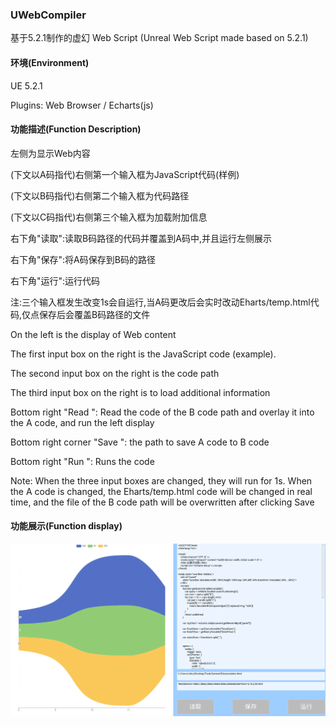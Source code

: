 ### UWebCompiler



基于5.2.1制作的虚幻 Web Script (Unreal Web Script made based on 5.2.1)



#### 环境(Environment)

UE 5.2.1

Plugins: Web Browser / Echarts(js)



#### 功能描述(Function Description)

左侧为显示Web内容

(下文以A码指代)右侧第一个输入框为JavaScript代码(样例)

(下文以B码指代)右侧第二个输入框为代码路径

(下文以C码指代)右侧第三个输入框为加载附加信息

右下角"读取":读取B码路径的代码并覆盖到A码中,并且运行左侧展示

右下角"保存":将A码保存到B码的路径

右下角"运行":运行代码

注:三个输入框发生改变1s会自运行,当A码更改后会实时改动Eharts/temp.html代码,仅点保存后会覆盖B码路径的文件

On the left is the display of Web content

The first input box on the right is the JavaScript code (example).

The second input box on the right is the code path

The third input box on the right is to load additional information

Bottom right "Read ": Read the code of the B code path and overlay it into the A code, and run the left display

Bottom right corner "Save ": the path to save A code to B code

Bottom right "Run ": Runs the code

Note: When the three input boxes are changed, they will run for 1s. When the A code is changed, the Eharts/temp.html code will be changed in real time, and the file of the B code path will be overwritten after clicking Save



#### 功能展示(Function display)

![](image.png)